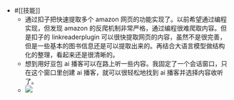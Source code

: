 - #[[技能]]
    - 通过扣子把快速提取多个 amazon 网页的功能实现了。以前希望通过编程实现，但发现 amazon 的反爬机制非常严格，通过编程很难爬取内容。但是扣子的 linkreaderplugin 可以很快提取网页的内容，虽然不是很完善，但是一些基本的图书信息还是可以提取出来的。再结合大语言模型做结构化的整理，看起来还是很清晰的。
    - 想到用好豆包 ai 播客可以在路上听一些内容。我固定了一个会话窗口，只在这个窗口里创建 ai 播客，就可以很轻松地找到 ai 播客并选择内容收听了。
    - ![](https://firebasestorage.googleapis.com/v0/b/firescript-577a2.appspot.com/o/imgs%2Fapp%2Fxinyiheng%2Fc2jCs_w2pt.png?alt=media&token=a2bf26ad-c035-4df0-81cd-f61cc914d3a4)
